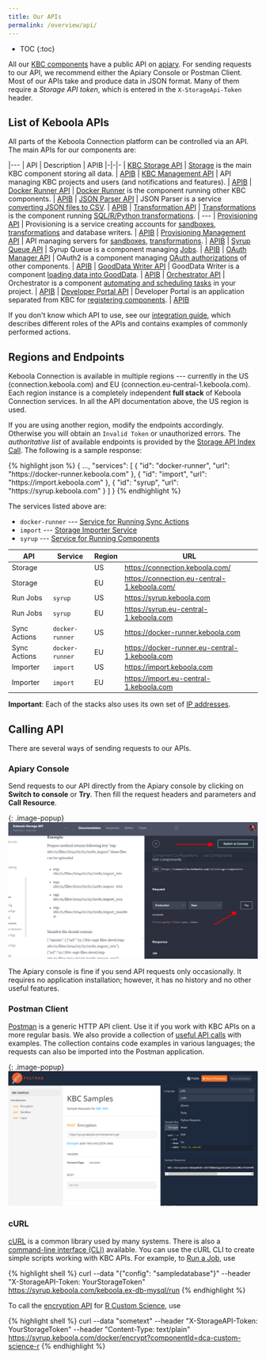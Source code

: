 ```yaml
---
title: Our APIs
permalink: /overview/api/
---
```


* TOC
{:toc}

All our [KBC components](/overview/) have a public API on [apiary](https://apiary.io/). For sending requests to our
API, we recommend either the Apiary Console or Postman Client. Most of our APIs take and produce data in JSON format.
Many of them require a *Storage API token*, which is entered in the `X-StorageApi-Token` header.

## List of Keboola APIs

All parts of the Keboola Connection platform can be controlled via an API.
The main APIs for our components are:

|---
| API | Description | APIB
|-|-|-
| [KBC Storage API](http://docs.keboola.apiary.io/#) | [Storage](/integrate/storage/) is the main KBC component storing all data. | [APIB](https://github.com/keboola/storage-api-php-client/blob/master/apiary.apib)
| [KBC Management API](http://docs.keboolamanagementapi.apiary.io/#) | API managing KBC projects and users (and notifications and features). | [APIB](https://github.com/keboola/kbc-manage-api-php-client/blob/master/apiary.apib)
| [Docker Runner API](http://docs.kebooladocker.apiary.io/#) | [Docker Runner](/integrate/docker-bundle/) is the component running other KBC components. | [APIB](https://github.com/keboola/docker-bundle/blob/master/apiary.apib)
| [JSON Parser API](http://docs.jsonparserapi.apiary.io/#) | JSON Parser is a service [converting JSON files to CSV](https://json-parser.keboola.com/). | [APIB](https://github.com/keboola/jsonparser-api/blob/master/apiary.apib)
| [Transformation API](http://docs.keboolatransformationapi.apiary.io/) | [Transformations](/integrate/transformations/) is the component running [SQL/R/Python transformations](https://help.keboola.com/manipulation/transformations/). | ---
| [Provisioning API](http://docs.provisioningapi.apiary.io/) | Provisioning is a service creating accounts for [sandboxes](https://help.keboola.com/manipulation/transformations/sandbox/), [transformations](https://help.keboola.com/manipulation/transformations/) and database writers. | [APIB](https://github.com/keboola/provisioning-client/blob/master/apiary.apib)
| [Provisioning Management API](http://docs.provisioningmanagementapi.apiary.io/) | API managing servers for [sandboxes](https://help.keboola.com/manipulation/transformations/sandbox/), [transformations](https://help.keboola.com/manipulation/transformations/). | [APIB](https://github.com/keboola/provisioning-bundle/blob/master/apiary.apib)
| [Syrup Queue API](http://docs.syrupqueue.apiary.io/#) | Syrup Queue is a component managing [Jobs](/overview/jobs/). | [APIB](https://github.com/keboola/syrup-queue/blob/master/apiary.apib)
| [OAuth Manager API](http://docs.oauthv2.apiary.io/) | OAuth2 is a component managing [OAuth authorizations](/extend/common-interface/oauth/#authorize) of other components. | [APIB](https://github.com/keboola/oauth-v2-bundle/blob/master/apiary.apib)
| [GoodData Writer API](http://docs.keboolagooddatawriterv2.apiary.io/#) | GoodData Writer is a component [loading data into GoodData](https://help.keboola.com/tutorial/write/gooddata/). | [APIB](https://github.com/keboola/gooddata-writer/blob/master/apiary.apib)
| [Orchestrator API](http://docs.keboolaorchestratorv2api.apiary.io/#) | Orchestrator is a component [automating and scheduling tasks](https://help.keboola.com/tutorial/automate/) in your project. | [APIB](https://github.com/keboola/orchestrator-bundle/blob/master/apiary.apib)
| [Developer Portal API](http://docs.kebooladeveloperportal.apiary.io/#) | Developer Portal is an application separated from KBC for [registering components](/extend/registration/). | [APIB](https://github.com/keboola/developer-portal/blob/master/apiary.apib)

If you don't know which API to use, see our [integration guide](/integrate/), which describes different roles of the APIs and contains examples of commonly
performed actions.

## Regions and Endpoints
Keboola Connection is available in multiple regions --- currently in the US (connection.keboola.com) and EU (connection.eu-central-1.keboola.com).
Each region instance is a completely independent **full stack** of Keboola Connection services.
In all the API documentation above, the US region is used. 

If you are using another region, modify the endpoints accordingly.
Otherwise you will obtain an `Invalid Token` or unauthorized errors. The *authoritative list* of available endpoints is provided by the [Storage API Index Call](https://keboola.docs.apiary.io/#reference/miscellaneous/api-index/component-list). The following is a sample response:

{% highlight json %}
{
    ...,
    "services": [
        {
            "id": "docker-runner",
            "url": "https:\/\/docker-runner.keboola.com"
        },
        {
            "id": "import",
            "url": "https:\/\/import.keboola.com"
        },
        {
            "id": "syrup",
            "url": "https:\/\/syrup.keboola.com"
        }
    ]
}
{% endhighlight %}

The services listed above are:

- `docker-runner` --- [Service for Running Sync Actions](/extend/common-interface/actions/)
- `import` --- [Storage Importer Service](/integrate/storage/api/importer/)
- `syrup` --- [Service for Running Components](/extend/docker-runner/)

|API|Service|Region|URL|
|---|-------|------|---|
|Storage||US|https://connection.keboola.com/|
|Storage||EU|https://connection.eu-central-1.keboola.com/|
|Run Jobs|`syrup`|US|https://syrup.keboola.com|
|Run Jobs|`syrup`|EU|https://syrup.eu-central-1.keboola.com|
|Sync Actions|`docker-runner`|US|https://docker-runner.keboola.com|
|Sync Actions|`docker-runner`|EU|https://docker-runner.eu-central-1.keboola.com|
|Importer|`import`|US|https://import.keboola.com|
|Importer|`import`|EU|https://import.eu-central-1.keboola.com|

**Important**: Each of the stacks also uses its own set of [IP addresses](https://help.keboola.com/extractors/ip-addresses/).

## Calling API

There are several ways of sending requests to our APIs.

### Apiary Console
Send requests to our API directly from the Apiary console by clicking on **Switch to console** or **Try**.
Then fill the request headers and parameters and **Call Resource**.

{: .image-popup}
![Apiary console](/overview/api/apiary-console.png)

The Apiary console is fine if you send API requests only occasionally. It requires no application installation;
however, it has no history and no other useful features.

### Postman Client
[Postman](https://www.getpostman.com/) is a generic HTTP API client. Use it if you work with KBC APIs on a more regular basis.
We also provide a collection of [useful API calls](https://documenter.getpostman.com/view/3086797/kbc-samples/77h845D#4c9c7c9f-6cd6-58e7-27e3-aef62538e0ba) with examples.
The collection contains code examples in various languages; the requests can also be imported into the Postman application.

{: .image-popup}
![Postman Docs](/overview/api/postman-import.png)

### cURL
[cURL](https://curl.haxx.se/) is a common library used by many systems. There is also
a [command-line interface (CLI)](https://curl.haxx.se/docs/manpage.html) available.
You can use the cURL CLI to create simple scripts working with KBC APIs. For example, to [Run a Job](/overview/jobs/),
use

{% highlight shell %}
curl --data "{\"config\": \"sampledatabase\"}" --header "X-StorageAPI-Token: YourStorageToken" https://syrup.keboola.com/keboola.ex-db-mysql/run
{% endhighlight %}

To call the [encryption API](/overview/encryption/) for [R Custom Science](/extend/custom-science/), use

{% highlight shell %}
curl --data "sometext" --header "X-StorageAPI-Token: YourStorageToken" --header "Content-Type: text/plain" https://syrup.keboola.com/docker/encrypt?componentId=dca-custom-science-r
{% endhighlight %}

